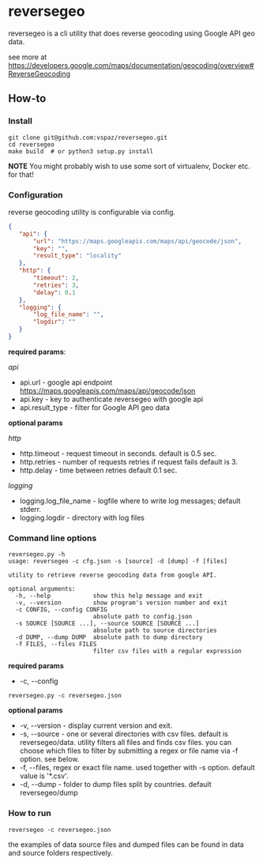 # reversegeo

 reversegeo is a cli utility that does reverse geocoding using Google API geo data.

see more at https://developers.google.com/maps/documentation/geocoding/overview#ReverseGeocoding

 ## How-to

### Install

```shell
git clone git@github.com:vspaz/reversegeo.git
cd reversegeo
make build  # or python3 setup.py install
```

**NOTE**
 You might probably wish to use some sort of virtualenv, Docker etc. for that!

 ### Configuration
 reverse geocoding utility is configurable via config.

 ```json
 {
    "api": {
        "url": "https://maps.googleapis.com/maps/api/geocode/json",
        "key": "",
        "result_type": "locality"
    },
    "http": {
        "timeout": 2,
        "retries": 3,
        "delay": 0.1
    },
    "logging": {
        "log_file_name": "",
        "logdir": ""
    }
}
 ```

 **required params**:

 *api*

  - api.url  - google api endpoint https://maps.googleapis.com/maps/api/geocode/json
  - api.key  - key to authenticate reversegeo with google api
  - api.result_type - filter for Google API geo data

 **optional params**

 *http*

 - http.timeout - request timeout in seconds. default is 0.5 sec.
 - http.retries - number of requests retries if request fails default is 3.
 - http.delay - time between retries default 0.1 sec.

 *logging*
- logging.log_file_name - logfile where to write log messages; default stderr.
- logging.logdir - directory with log files

### Command line options


```shell
reversegeo.py -h
usage: reversegeo -c cfg.json -s [source] -d [dump] -f [files]

utility to retrieve reverse geocoding data from google API.

optional arguments:
  -h, --help            show this help message and exit
  -v, --version         show program's version number and exit
  -c CONFIG, --config CONFIG
                        absolute path to config.json
  -s SOURCE [SOURCE ...], --source SOURCE [SOURCE ...]
                        absolute path to source directories
  -d DUMP, --dump DUMP  absolute path to dump directory
  -f FILES, --files FILES
                        filter csv files with a regular expression

```

**required params**

- -c, --config
```shell
reversegeo.py -c reversegeo.json
```

**optional params**

 - -v, --version - display current version and exit.
 - -s, --source - one or several directories with csv files.
    default is reversegeo/data. utility filters all files and finds csv files.
    you can choose which files to filter by submitting a regex or file name via
    -f option. see below.
 - -f, --files, regex or exact file name. used together with -s option. default value is '*.csv'.
 - -d, --dump - folder to dump files split by countries. default reversegeo/dump

 ### How to run

 ```shell
 reversegeo -c reversegeo.json
 ```

 the examples of data source files and dumped files can be found in data and
 source folders respectively.
